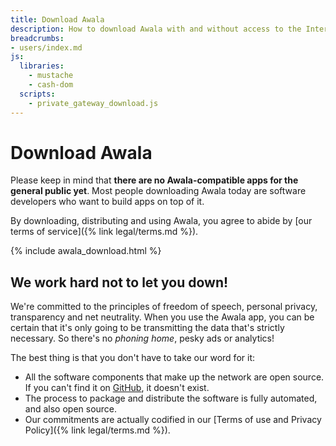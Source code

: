 ```yaml
---
title: Download Awala
description: How to download Awala with and without access to the Internet
breadcrumbs:
- users/index.md
js:
  libraries:
    - mustache
    - cash-dom
  scripts:
    - private_gateway_download.js
---
```


# Download Awala

Please keep in mind that **there are no Awala-compatible apps for the general public yet**. Most people downloading Awala today are software developers who want to build apps on top of it.

By downloading, distributing and using Awala, you agree to abide by [our terms of service]({% link legal/terms.md %}).

{% include awala_download.html %}

## We work hard not to let you down!

We're committed to the principles of freedom of speech, personal privacy, transparency and net neutrality. When you use the Awala app, you can be certain that it's only going to be transmitting the data that's strictly necessary. So there's no _phoning home_, pesky ads or analytics!

The best thing is that you don't have to take our word for it:

- All the software components that make up the network are open source. If you can't find it on [GitHub](https://github.com/relaycorp), it doesn't exist.
- The process to package and distribute the software is fully automated, and also open source.
- Our commitments are actually codified in our [Terms of use and Privacy Policy]({% link legal/terms.md %}).
